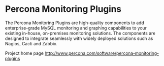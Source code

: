 # Percona Monitoring Plugins

The Percona Monitoring Plugins are high-quality components to add enterprise-grade MySQL monitoring and graphing capabilities to your existing in-house, on-premises monitoring solutions. The components are designed to integrate seamlessly with widely deployed solutions such as Nagios, Cacti and Zabbix.

Project home page http://www.percona.com/software/percona-monitoring-plugins
